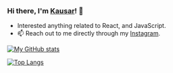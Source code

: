 ### Hi there, I'm [Kausar](https://tsarbug.netlify.com)! 👋

- Interested anything related to React, and JavaScript.
- 📫 Reach out to me directly through my [Instagram](https://www.instagram.com/tsarbug/).

[![My GitHub stats](https://github-readme-stats.vercel.app/api?username=kausarm&count_private=true&show_icons=true&theme=dark)](https://github.com/anuraghazra/github-readme-stats)

[![Top Langs](https://github-readme-stats.vercel.app/api/top-langs/?username=kausarm&layout=compact&theme=dark)](https://github.com/anuraghazra/github-readme-stats)
